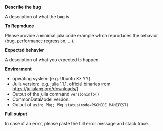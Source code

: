 **Describe the bug**

A description of what the bug is.

**To Reproduce**

Please provide a minimal julia code example which reproduces the behavior (bug, performance regression, ...).

**Expected behavior**

A description of what you expected to happen.

**Environment**

 - operating system: [e.g. Ubuntu XX.YY]
 - Julia version: [e.g. julia 1.1.1, official binaries from https://julialang.org/downloads/]
 - Output of the julia command `versioninfo()`
 - CommonDataModel version:
 - Output of `using Pkg; Pkg.status(mode=PKGMODE_MANIFEST)`
 
**Full output**

In case of an error, please paste the full error message and stack trace.
